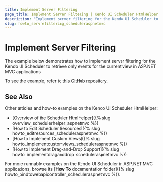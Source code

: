 ```yaml
---
title: Implement Server Filtering
page_title: Implement Server Filtering | Kendo UI Scheduler HtmlHelper
description: "Implement server filtering for the Kendo UI Scheduler to retrieve only events for the current view in ASP.NET MVC applications."
slug: howto_servrefiltering_scheduleraspnetmvc
---
```


# Implement Server Filtering

The example below demonstrates how to implement server filtering for the Kendo UI Scheduler to retrieve only events for the current view in ASP.NET MVC applications.

To see the example, refer to [this GitHub repository](https://github.com/telerik/ui-for-aspnet-mvc-examples/tree/master/scheduler/scheduler-server-filtering).

## See Also

Other articles and how-to examples on the Kendo UI Scheduler HtmlHelper:

* [Overview of the Scheduler HtmlHelper]({% slug overview_schedulerhelper_aspnetmvc %})
* [How to Edit Scheduler Resources]({% slug howto_editresources_scheduleraspnetmvc %})
* [How to Implement Custom Views]({% slug howto_implementcustomviews_scheduleraspnetmvc %})
* [How to Implement Drag-and-Drop Support]({% slug howto_implementdraganddrop_scheduleraspnetmvc %})

For more runnable examples on the Kendo UI Scheduler in ASP.NET MVC applications, browse its [**How To** documentation folder]({% slug howto_bindtowebapicontroller_scheduleraspnetmvc %}).
